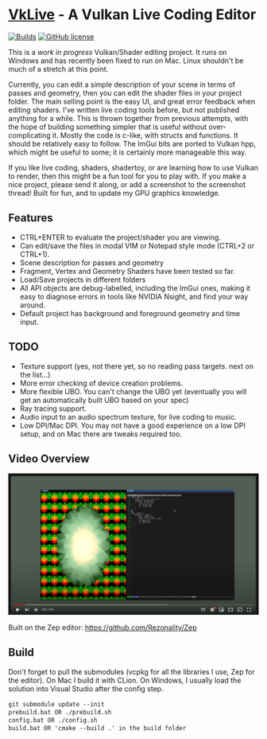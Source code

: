 [VkLive](https://github.com/cmaughan/vklive) - A Vulkan Live Coding Editor
===================================================================================================
[![Builds](https://github.com/cmaughan/vklive/actions/workflows/builds.yml/badge.svg)](https://github.com/cmaughan/vklive/actions/workflows/builds.yml)
[![GitHub license](https://img.shields.io/badge/license-MIT-blue.svg)](https://github.com/cmaughan/vklive/blob/master/LICENSE) 

This is a *work in progress* Vulkan/Shader editing project.  It runs on Windows and has recently been fixed to run on Mac.  Linux shouldn't be much of a stretch at this point.

Currently, you can edit a simple description of your scene in terms of passes and geometry, then you can edit the shader files in your project folder.  The main selling point is the easy UI, and great error feedback when editing shaders.
I've written live coding tools before, but not published anything for a while.  This is thrown together from previous attempts, with the hope of building something simpler that is useful without over-complicating it.
Mostly the code is c-like, with structs and functions.  It should be relatively easy to follow.  The ImGui bits are ported to Vulkan hpp, which might be useful to some; it is certainly more manageable this way.

If you like live coding, shaders, shadertoy, or are learning how to use Vulkan to render, then this might be a fun tool for you to play with.  If you make a nice project, please send it along, or add a screenshot to the screenshot thread!
Built for fun, and to update my GPU graphics knowledge.

## Features
- CTRL+ENTER to evaluate the project/shader you are viewing.
- Can edit/save the files in modal VIM or Notepad style mode (CTRL+2 or CTRL+1).
- Scene description for passes and geometry
- Fragment, Vertex and Geometry Shaders have been tested so far.
- Load/Save projects in different folders
- All API objects are debug-labelled, including the ImGui ones, making it easy to diagnose errors in tools like NVIDIA Nsight, and find your way around.
- Default project has background and foreground geometry and time input.

## TODO
- Texture support (yes, not there yet, so no reading pass targets.  next on the list...)
- More error checking of device creation problems.
- More flexible UBO.  You can't change the UBO yet (eventually you will get an automatically built UBO based on your spec)
- Ray tracing support.
- Audio input to an audio spectrum texture, for live coding to music.
- Low DPI/Mac DPI.  You may not have a good experience on a low DPI setup, and on Mac there are tweaks required too.

## Video Overview
[![VkLive Overview](screenshots/fullscreen.png)](https://www.youtube.com/watch?v=SCLOAnh7eX0 "VkLive Demo")

Built on the Zep editor: https://github.com/Rezonality/Zep

## Build
Don't forget to pull the submodules (vcpkg for all the libraries I use, Zep for the editor).
On Mac I build it with CLion.  On Windows, I usually load the solution into Visual Studio after the config step.

```
git submodule update --init
prebuild.bat OR ./prebuild.sh
config.bat OR ./config.sh
build.bat OR 'cmake --build .' in the build folder
```

